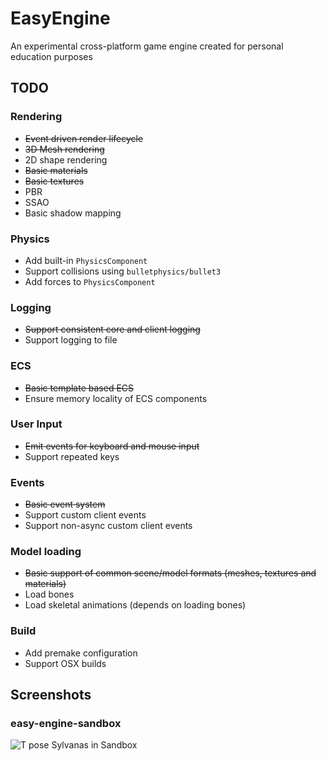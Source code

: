 # EasyEngine
An experimental cross-platform game engine created for personal education purposes

## TODO
### Rendering
- ~~Event driven render lifecycle~~
- ~~3D Mesh rendering~~
- 2D shape rendering
- ~~Basic materials~~
- ~~Basic textures~~
- PBR
- SSAO
- Basic shadow mapping

### Physics
- Add built-in `PhysicsComponent`
- Support collisions using `bulletphysics/bullet3`
- Add forces to `PhysicsComponent`

### Logging
- ~~Support consistent core and client logging~~
- Support logging to file

### ECS
- ~~Basic template based ECS~~
- Ensure memory locality of ECS components

### User Input
- ~~Emit events for keyboard and mouse input~~
- Support repeated keys

### Events
- ~~Basic event system~~
- Support custom client events
- Support non-async custom client events

### Model loading
- ~~Basic support of common scene/model formats (meshes, textures and materials)~~
- Load bones
- Load skeletal animations (depends on loading bones)

### Build
- Add premake configuration
- Support OSX builds

## Screenshots
### easy-engine-sandbox
![T pose Sylvanas in Sandbox](https://i.gyazo.com/099dffaae68593493f87ec96fb6ff77c.png "T pose Sylvanas in Sandbox")
